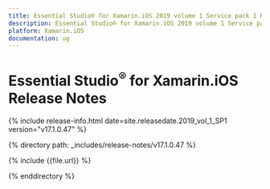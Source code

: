 ```yaml
---
title: Essential Studio® for Xamarin.iOS 2019 volume 1 Service pack 1 Release Notes  
description: Essential Studio® for Xamarin.iOS 2019 volume 1 Service pack 1 Release Notes  
platform: Xamarin.iOS
documentation: ug
---
```


# Essential Studio<sup>®</sup> for Xamarin.iOS  Release Notes  

{% include release-info.html date=site.releasedate.2019_vol_1_SP1  version="v17.1.0.47" %} 


{% directory path: _includes/release-notes/v17.1.0.47 %}

{% include {{file.url}} %}

{% enddirectory %}